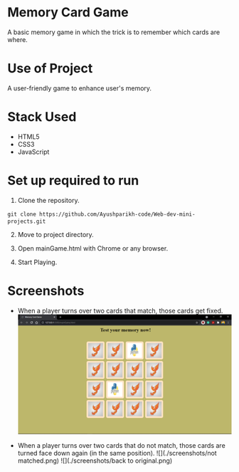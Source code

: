 # Memory Card Game
A basic memory game in which the trick is to remember which cards are where.

# Use of Project
A user-friendly game to enhance user's memory.

# Stack Used
- HTML5
- CSS3
- JavaScript

# Set up required to run
1. Clone the repository.
```
git clone https://github.com/Ayushparikh-code/Web-dev-mini-projects.git
```
2. Move to project directory.

3. Open mainGame.html with Chrome or any browser.

4. Start Playing.

# Screenshots
- When a player turns over two cards that match, those cards get fixed.
![](./screenshots/matched.png)

- When a player turns over two cards that do not match, those cards are turned face down again (in the same position).
![](./screenshots/not matched.png)
![](./screenshots/back to original.png)
